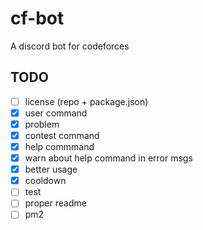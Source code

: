 # cf-bot
A discord bot for codeforces 

## TODO

+ [ ] license (repo + package.json)
+ [X] user command
+ [X] problem
+ [X] contest command
+ [X] help commmand
+ [X] warn about help command in error msgs
+ [X] better usage
+ [X] cooldown
+ [ ] test
+ [ ] proper readme
+ [ ] pm2